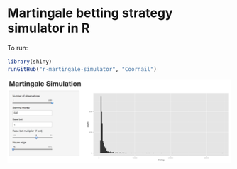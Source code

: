 Martingale betting strategy simulator in R
======================

To run:

```R
library(shiny)
runGitHub("r-martingale-simulator", "Coornail")
```

<img src="https://raw.githubusercontent.com/Coornail/r-martingale-simulator/master/screenshot/screenshot.png" alt="Screenshot of the Martingale simulator">
